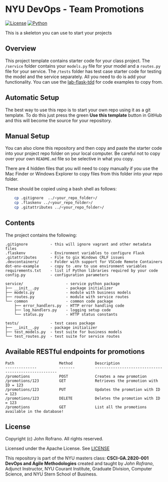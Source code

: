 # NYU DevOps - Team Promotions

[![License](https://img.shields.io/badge/License-Apache_2.0-blue.svg)](https://opensource.org/licenses/Apache-2.0)
[![Python](https://img.shields.io/badge/Language-Python-blue.svg)](https://python.org/)

This is a skeleton you can use to start your projects

## Overview

This project template contains starter code for your class project. The `/service` folder contains your `models.py` file for your model and a `routes.py` file for your service. The `/tests` folder has test case starter code for testing the model and the service separately. All you need to do is add your functionality. You can use the [lab-flask-tdd](https://github.com/nyu-devops/lab-flask-tdd) for code examples to copy from.

## Automatic Setup

The best way to use this repo is to start your own repo using it as a git template. To do this just press the green **Use this template** button in GitHub and this will become the source for your repository.

## Manual Setup

You can also clone this repository and then copy and paste the starter code into your project repo folder on your local computer. Be careful not to copy over your own `README.md` file so be selective in what you copy.

There are 4 hidden files that you will need to copy manually if you use the Mac Finder or Windows Explorer to copy files from this folder into your repo folder.

These should be copied using a bash shell as follows:

```bash
    cp .gitignore  ../<your_repo_folder>/
    cp .flaskenv ../<your_repo_folder>/
    cp .gitattributes ../<your_repo_folder>/
```

## Contents

The project contains the following:

```text
.gitignore          - this will ignore vagrant and other metadata files
.flaskenv           - Environment variables to configure Flask
.gitattributes      - File to gix Windows CRLF issues
.devcontainers/     - Folder with support for VSCode Remote Containers
dot-env-example     - copy to .env to use environment variables
requirements.txt    - list if Python libraries required by your code
config.py           - configuration parameters

service/                   - service python package
├── __init__.py            - package initializer
├── models.py              - module with business models
├── routes.py              - module with service routes
└── common                 - common code package
    ├── error_handlers.py  - HTTP error handling code
    ├── log_handlers.py    - logging setup code
    └── status.py          - HTTP status constants

tests/              - test cases package
├── __init__.py     - package initializer
├── test_models.py  - test suite for business models
└── test_routes.py  - test suite for service routes
```

## Available RESTful endpoints for promotions


```text
Path                    Method          Description
--------------          -------         -----------------------------------------------------
/promotions             POST            Creates a new promotion
/promotions/123         GET             Retrieves the promotion with ID = 123
/promotions/123         PUT             Updates the promotion with ID = 123
/promotions/123         DELETE          Deletes the promotion with ID = 123
/promotions             GET             List all the promotions available in the database!

```


## License

Copyright (c) John Rofrano. All rights reserved.

Licensed under the Apache License. See [LICENSE](LICENSE)

This repository is part of the NYU masters class: **CSCI-GA.2820-001 DevOps and Agile Methodologies** created and taught by *John Rofrano*, Adjunct Instructor, NYU Courant Institute, Graduate Division, Computer Science, and NYU Stern School of Business.
